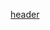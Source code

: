 [header](https://capsule-render.vercel.app/api?type=${waving}&color=auto&height=${200}&section=header&text=${Chriss}&fontSize=${40}&animation=${twinkling})


